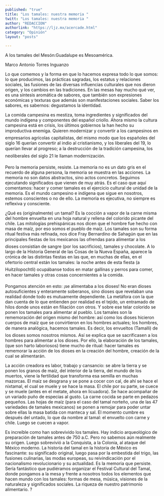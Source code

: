 ```yaml
---
published: "true"
title: "Los tamales: nuestra memoria "
twitt: "Los tamales: nuestra memoria "
author: "REDACCION"
authorlink: "https://ljz.mx/acercade.html"
category: "Opinión"
layout: "posts"

---
```



  A los tamales del Mesón:Guadalupe es Mesoamérica.



  Marco Antonio Torres Inguanzo



  Lo que comemos y la forma en que lo hacemos expresa todo lo que somos: lo que producimos, las prácticas sagradas, los estatus y relaciones sociales, las fusiones de las diversas influencias culturales que nos dieron origen, y los cambios en las tradiciones. En las mesas hay mucho qué ver, es una síntesis aromática de sabores, que también son expresiones económicas y texturas que además son manifestaciones sociales. Saber los sabores, es sabernos: degustamos la identidad.



  La comida campesina es mestiza, toma ingredientes y significados del mundo indígena y componentes del español criollo. Ahora mismo la cultura campesina está en crisis, los últimos gobiernos la han hecho su improductiva enemiga. Quieren modernizar y convertir a los campesinos en empresarios agrícolas capitalistas, del mismo modo que los españoles del siglo 16 querían convertir al indio al cristianismo, y los liberales del 19, lo querían llevar al progreso; a la destrucción de la tradición campesina, los neoliberales del siglo 21 le llaman modernización.



  Pero la memoria persiste, resiste. La memoria no es un dato gris en el recuerdo de alguna persona, la memoria se muestra en las acciones. La memoria no son datos abstractos, sino actos concretos. Seguimos ejecutando significados que vienen de muy atrás. Es el caso que aquí comentamos: hacer y comer tamales es el ejercicio cultural de unidad de la memoria. Es el mundo campesino e indígena que sigue en nosotros, estemos conscientes o no de ello. La memoria es ejecutiva, no siempre es reflexiva y consciente.



  ¿Qué es (originalmente) un tamal? Es la cocción a vapor de la carne misma del hombre envuelta en una hoja natural y rellena del colorido picante del chile. Las mitologías prehispánicas nos dicen que el hombre fue hecho con masa de maíz, por eso somos el pueblo de maíz. Los tamales son su forma ritual festiva más refinada, nos dice Fray Bernardino de Sahagún que en las principales fiestas de los mexicanos las ofrendas para alimentar a los dioses consistían de sangre (por los sacrificios), tamales y chocolate. A lo largo de la Historia General de las Cosas de la Nueva España, aparece la crónica de las distintas fiestas en las que, en muchas de ellas, en el ofertorio central están los tamales: la noche antes de esta fiesta (a Huitzilopochtli) ocupábanse todos en matar gallinas y perros para comer, en hacer tamales y otras cosas concernientes a la comida.



  Pongamos atención en esto: ¡se alimentaba a los dioses! No eran dioses autosuficientes y enteramente soberanos, sino dioses que revelaban una realidad donde todo es mutuamente dependiente. La metáfora con la que dan cuenta de lo que entienden por realidad es el tejido, un entramado de hilos donde unos están en filiación con otros. Y sobre ese telar colorido se ponen los tamales para alimentar al pueblo. Los tamales son la rememoración del origen mismo del hombre: así como los dioses hicieron cuerpos de maíz que se convirtieron en los hombres actuales; los hombres, de manera analógica, hacemos tamales. Es decir, los envueltos (Tamalli) de los dioses somos nosotros mismos. Así se explica que se sacrificasen a los hombres para alimentar a los dioses. Por ello, la elaboración de los tamales, (que son harto laboriosos) tiene mucho de ritual: hacer tamales es rememorar la acción de los dioses en la creación del hombre, creación de la cual se alimentarán.



  La acción creadora es labor, trabajo y cansancio: se abre la tierra y se ponen los granos de maíz, del interior de la tierra, del mundo de los muertos, viene la fertilidad que transforma esa semilla en muchas mazorcas. El maíz se desgrana y se pone a cocer con cal, de ahí se hace el nixtamal, el cual se muele y se hace la masa. El chile por su parte, se cuece y se muele (antes en el metate, ahora en licuadora). Se hace acompañar de un variado puño de especias al gusto. La carne cocida se parte en pedazos pequeños. Las hojas de maíz (para el caso del tamal norteño, una de las 47 variedades de tamales mexicanos) se ponen a remojar para poder untar sobre ellas la masa batida con manteca y sal. El momento cumbre es después del untado, lo que da nombre al tamal: el envuelto con carne y chile. Luego se cuecen a vapor.



  Es increíble como han sobrevivido los tamales. Hay indicio arqueológico de preparación de tamales antes de 750 a.C. Pero no sabemos aún realmente su origen. Luego sobrevivió a la Conquista, a la Colonia, al ataque del México moderno. La historia del tamal en la historia de México es fascinante: su significado original, luego pasa por la embestida del trigo, las fusiones culinarias, las modas europeas, su reivindicación por el nacionalismo revolucionario y su actualidad. Es la memoria que persiste. Sería fantástico que pudiéramos organizar el Festival Cultural del Tamal, donde pongamos a la mesa y frente a nosotros todos los elementos que hacen mundo con los tamales: formas de mesa, música, visiones de la naturaleza y significados sociales. La riqueza de nuestro patrimonio alimentario. ?


